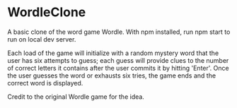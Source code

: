 # WordleClone

A basic clone of the word game Wordle. With npm installed, run npm start to run on local dev server. 

Each load of the game will initialize with a random mystery word that the user has six attempts to guess; each guess will provide clues to the number of correct letters it contains after the user commits it by hitting 'Enter'. Once the user guesses the word or exhausts six tries, the game ends and the correct word is displayed. 

Credit to the original Wordle game for the idea. 